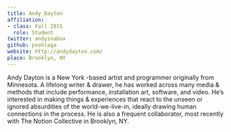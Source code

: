 ```yaml
---
title: Andy Dayton
affiliation:
- class: Fall 2015
  role: Student
twitter: andyinabox
github: poohlaga
website: http://andydayton.com/
place: Brooklyn, NY
---
```

Andy Dayton is a New York -based artist and programmer originally from Minnesota. A lifelong writer & drawer, he has worked across many media & methods that include performance, installation art, software, and video. He’s interested in making things & experiences that react to the unseen or ignored absurdities of the world-we-live-in, ideally drawing human connections in the process. He is also a frequent collaborator, most recently with The Notion Collective in Brooklyn, NY.